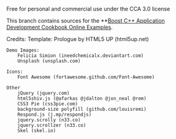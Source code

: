 Free for personal and commercial use under the CCA 3.0 license

This branch contains sources for the **[Boost C++ Application Development Cookbook Online Examples](http://apolukhin.github.io/Boost-Cookbook/).

Credits:
	Template:
		Prologue by HTML5 UP (html5up.net)

	Demo Images:
		Felicia Simion (ineedchemicalx.deviantart.com)
		Unsplash (unsplash.com)

	Icons:
		Font Awesome (fortawesome.github.com/Font-Awesome)

	Other
		jQuery (jquery.com)
		html5shiv.js (@afarkas @jdalton @jon_neal @rem)
		CSS3 Pie (css3pie.com)
		background-size polyfill (github.com/louisremi)
		Respond.js (j.mp/respondjs)
		jquery.scrolly (n33.co)
		jquery.scrollzer (n33.co)
		Skel (skel.io)
